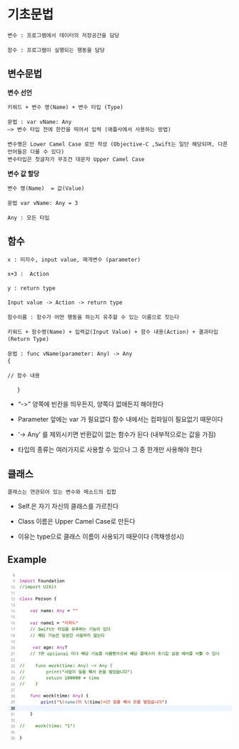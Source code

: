 # 기초문법

~~~~
변수 : 프로그램에서 데이터의 저장공간을 담당

함수 : 프로그램이 실행되는 행동을 담당
~~~~

## 변수문법

**변수 선언**

~~~~
키워드 + 변수 명(Name) + 변수 타입 (Type)

문법 : var vName: Any 
—> 변수 타입 전에 한칸을 띄어서 입력 (애플사에서 사용하는 방법)

변수명은 Lower Camel Case 로만 작성 (Objective-C ,Swift는 일단 해당되며, 다른 언어들은 다를 수 있다)
변수타입은 첫글자가 무조건 대문자 Upper Camel Case
~~~~
**변수 값 할당**

~~~~
변수 명(Name)  = 값(Value)

문법 var vName: Any = 3

Any : 모든 타입
~~~~

## 함수

~~~~
x : 미지수, input value, 매개변수 (parameter)

x+3 :  Action

y : return type

Input value -> Action -> return type

함수이름 : 함수가 어떤 행동을 하는지 유추할 수 있는 이름으로 짓는다

키워드 + 함수명(Name) + 입력값(Input Value) + 함수 내용(Action) + 결과타입 (Return Type)

문법 : func vName(parameter: Any) -> Any
{

// 함수 내용
 
   } 
~~~~

* “->” 양쪽에 빈칸을 띄우든지, 양쪽다 없애든지 해야한다

* Parameter 앞에는 var 가 필요없다 함수 내에서는 컴파일이 필요없기 때문이다

* ‘-> Any’ 를 제외시키면 반환값이 없는 함수가 된다 (내부적으로는 값을 가짐)

* 타입의 종류는 여러가지로 사용할 수 있으나 그 중 한개만 사용해야 한다

## 클래스

~~~
클래스는 연관되어 있는 변수와 메소드의 집합
~~~

* Self.은 자기 자신의 클래스를 가르친다

* Class 이름은 Upper Camel Case로 만든다

* 이유는 type으로 클래스 이름이 사용되기 때문이다 (객채셍성시)

## Example

![class_variables_func](/Img/class_variables_func.png)